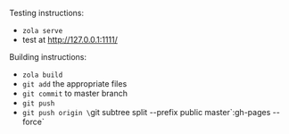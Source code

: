 Testing instructions:

* `zola serve`
* test at http://127.0.0.1:1111/

Building instructions:

* `zola build`
* `git add` the appropriate files
* `git commit` to master branch
* `git push`
* `git push origin \`git subtree split --prefix public master\`:gh-pages --force`
